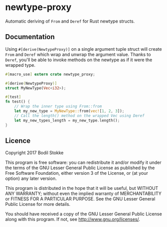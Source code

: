 # newtype-proxy

Automatic deriving of `From` and `Deref` for Rust newtype structs.

## Documentation

Using `#[derive(NewtypeProxy)]` on a single argument tuple struct will
create `From` and `Deref` which wrap and unwrap the argument value.
Thanks to `Deref`, you'll be able to invoke methods on the newtype as
if it were the wrapped type.

```rust
#[macro_use] extern crate newtype_proxy;

#[derive(NewtypeProxy)]
struct MyNewType(Vec<i32>);

#[test]
fn test() {
    // Wrap the inner type using From::from
    let my_new_type = MyNewType::from(vec![1, 2, 3]);
    // Call the length() method on the wrapped Vec using Deref
    let my_new_types_length = my_new_type.length();
}
```

## Licence

Copyright 2017 Bodil Stokke

This program is free software: you can redistribute it and/or modify
it under the terms of the GNU Lesser General Public License as
published by the Free Software Foundation, either version 3 of the
License, or (at your option) any later version.

This program is distributed in the hope that it will be useful, but
WITHOUT ANY WARRANTY; without even the implied warranty of
MERCHANTABILITY or FITNESS FOR A PARTICULAR PURPOSE. See the GNU
Lesser General Public License for more details.

You should have received a copy of the GNU Lesser General Public
License along with this program. If not, see
<http://www.gnu.org/licenses/>.
